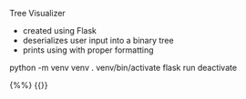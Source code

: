 Tree Visualizer
- created using Flask
- deserializes user input into a binary tree
- prints using with proper formatting

python -m venv venv
. venv/bin/activate
flask run
deactivate

{%%}
{{}}